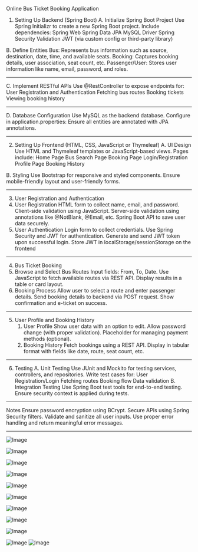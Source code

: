 Online Bus Ticket Booking Application 
1. Setting Up Backend (Spring Boot)
  A. Initialize Spring Boot Project
 Use Spring Initializr to create a new Spring Boot project.
  Include dependencies:
    Spring Web
   Spring Data JPA
   MySQL Driver
   Spring Security
   Validation
   JWT (via custom config or third-party library)

B. Define Entities
  Bus: Represents bus information such as source, destination, date, time, and available seats.
  Booking: Captures booking details, user association, seat count, etc.
  Passenger/User: Stores user information like name, email, password, and roles.

-----------------------------------------------------------------------------------------
C. Implement RESTful APIs
  Use @RestController to expose endpoints for:
  User Registration and Authentication
  Fetching bus routes
  Booking tickets
  Viewing booking history
  
-----------------------------------------------------------------
D. Database Configuration
  Use MySQL as the backend database.
  Configure in application.properties:
  Ensure all entities are annotated with JPA annotations.

------------------------------------------------------------

2. Setting Up Frontend (HTML, CSS, JavaScript or Thymeleaf)
  A. UI Design
      Use HTML and Thymeleaf templates or JavaScript-based views.
      Pages include:
      Home Page
      Bus Search Page
      Booking Page
      Login/Registration
      Profile Page
      Booking History

B. Styling
  Use Bootstrap for responsive and styled components.
  Ensure mobile-friendly layout and user-friendly forms.

------------------------------------------------

3. User Registration and Authentication
  1. User Registration
      HTML form to collect name, email, and password.
      Client-side validation using JavaScript.
      Server-side validation using annotations like @NotBlank, @Email, etc.
      Spring Boot API to save user data securely.
2. User Authentication
    Login form to collect credentials.
    Use Spring Security and JWT for authentication.
    Generate and send JWT token upon successful login.
    Store JWT in localStorage/sessionStorage on the frontend

--------------------------------------------------------

4. Bus Ticket Booking
1. Browse and Select Bus Routes
    Input fields: From, To, Date.
    Use JavaScript to fetch available routes via REST API.
    Display results in a table or card layout.
2. Booking Process
    Allow user to select a route and enter passenger details.
    Send booking details to backend via POST request.
    Show confirmation and e-ticket on success.

---------------------------------------------
5. User Profile and Booking History
    1. User Profile
      Show user data with an option to edit.
      Allow password change (with proper validation).
      Placeholder for managing payment methods (optional).
    2. Booking History
      Fetch bookings using a REST API.
      Display in tabular format with fields like date, route, seat count, etc.

---------------------------------------------------------
6. Testing
    A. Unit Testing
      Use JUnit and Mockito for testing services, controllers, and repositories.
      Write test cases for:
      User Registration/Login
      Fetching routes
      Booking flow
      Data validation
    B. Integration Testing
      Use Spring Boot test tools for end-to-end testing.
      Ensure security context is applied during tests.

------------------------------------------------
Notes
  Ensure password encryption using BCrypt.
  Secure APIs using Spring Security filters.
  Validate and sanitize all user inputs.
  Use proper error handling and return meaningful error messages.

-------------------------------------------------------

![Image](https://github.com/user-attachments/assets/93e71fb9-31f0-4d51-a1d6-48841c007e0f)

![Image](https://github.com/user-attachments/assets/c9ac083a-6ec0-46ef-857a-6c2965a0fac9)

![Image](https://github.com/user-attachments/assets/a18033c6-d920-4629-a774-62b493ffd68f)

![Image](https://github.com/user-attachments/assets/84ad4278-0c3b-488f-964a-6b2add48b446)

![Image](https://github.com/user-attachments/assets/d50a6bac-f01c-4812-8874-90bee21a6e48)

![Image](https://github.com/user-attachments/assets/16b66b58-96be-49cf-b780-1b7c5c39d4f2)

![Image](https://github.com/user-attachments/assets/255f4bd8-c163-4d9a-a4f6-eca4d498bd04)

![Image](https://github.com/user-attachments/assets/7c65e6c9-6b1a-4b5d-89eb-aa1adcb3a86a)

![Image](https://github.com/user-attachments/assets/485d04b0-1b90-4302-808d-56f4427d6802)

![Image](https://github.com/user-attachments/assets/ceab1d7f-f351-4c68-8807-28a2d02a93d3)
![Image](https://github.com/user-attachments/assets/374e3e0a-98ff-4f7e-b014-3b177fe1bda2)
